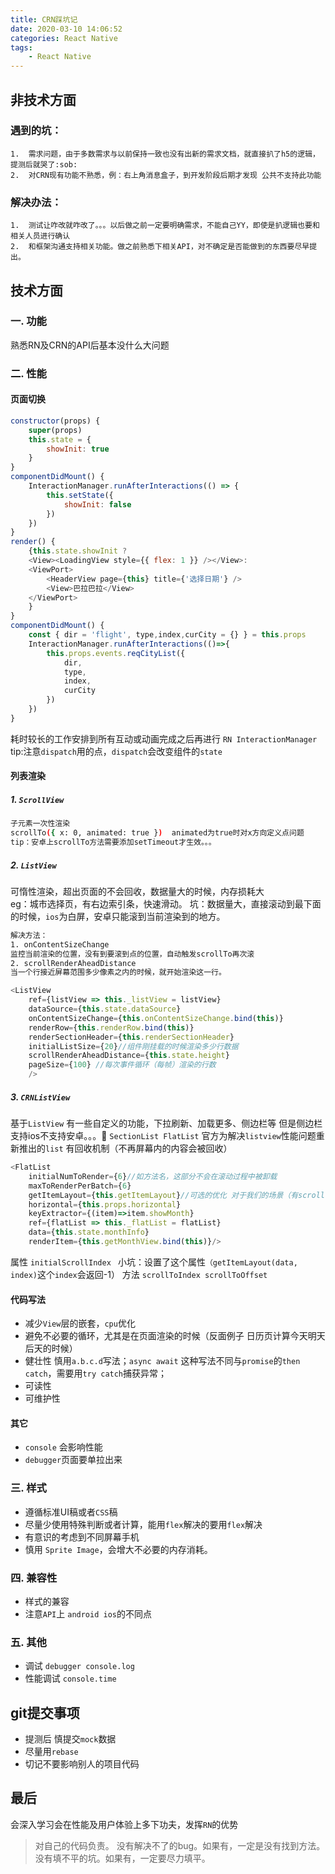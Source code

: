 ```yaml
---
title: CRN踩坑记
date: 2020-03-10 14:06:52
categories: React Native
tags: 
    - React Native
---
```



## 非技术方面
### 遇到的坑：
	1.	需求问题，由于多数需求与以前保持一致也没有出新的需求文档，就直接扒了h5的逻辑，提测后就哭了:sob:
	2.	对CRN现有功能不熟悉，例：右上角消息盒子，到开发阶段后期才发现 公共不支持此功能
### 解决办法：
	1.	测试让咋改就咋改了。。。以后做之前一定要明确需求，不能自己YY，即使是扒逻辑也要和相关人员进行确认
	2.	和框架沟通支持相关功能。做之前熟悉下相关API，对不确定是否能做到的东西要尽早提出。

## 技术方面

### 一. 功能
熟悉RN及CRN的API后基本没什么大问题

### 二. 性能

#### 页面切换
```javascript
constructor(props) {
    super(props)
    this.state = {
        showInit: true
    }
}
componentDidMount() {
    InteractionManager.runAfterInteractions(() => {
        this.setState({
            showInit: false
        })
    })
}
render() {
    {this.state.showInit ?
    <View><LoadingView style={{ flex: 1 }} /></View>:
    <ViewPort>
        <HeaderView page={this} title={'选择日期'} />
        <View>巴拉巴拉</View>
    </ViewPort>
    }
}
componentDidMount() {
    const { dir = 'flight', type,index,curCity = {} } = this.props
    InteractionManager.runAfterInteractions(()=>{
        this.props.events.reqCityList({
            dir,
            type,
            index,
            curCity
        })
    })
}
```
耗时较长的工作安排到所有互动或动画完成之后再进行 `RN InteractionManager`
tip:注意`dispatch`用的点，`dispatch`会改变组件的`state`

#### 列表渲染

#####  1. `ScrollView`
```bash
子元素一次性渲染 
scrollTo({ x: 0, animated: true })  animated为true时对x方向定义点问题  
tip：安卓上scrollTo方法需要添加setTimeout才生效。。。
```

##### 2. `ListView`
可惰性渲染，超出页面的不会回收，数据量大的时候，内存损耗大  
eg：城市选择页，有右边索引条，快速滑动。
坑：数据量大，直接滚动到最下面的时候，`ios`为白屏，安卓只能滚到当前渲染到的地方。
```bash
解决方法：
1. onContentSizeChange
监控当前渲染的位置，没有到要滚到点的位置，自动触发scrollTo再次滚
2. scrollRenderAheadDistance
当一个行接近屏幕范围多少像素之内的时候，就开始渲染这一行。
```
```javascript
<ListView
    ref={listView => this._listView = listView}
    dataSource={this.state.dataSource}
    onContentSizeChange={this.onContentSizeChange.bind(this)}
    renderRow={this.renderRow.bind(this)}
    renderSectionHeader={this.renderSectionHeader}
    initialListSize={20}//组件刚挂载的时候渲染多少行数据
    scrollRenderAheadDistance={this.state.height}
    pageSize={100} //每次事件循环（每帧）渲染的行数
    />
```


##### 3. `CRNListView`
基于`ListView`
有一些自定义的功能，下拉刷新、加载更多、侧边栏等
但是侧边栏支持ios不支持安卓。。。:triumph:
`SectionList FlatList`
官方为解决`listview`性能问题重新推出的`list`
有回收机制（不再屏幕内的内容会被回收）
```javascript
<FlatList
    initialNumToRender={6}//如方法名，这部分不会在滚动过程中被卸载
    maxToRenderPerBatch={6}
    getItemLayout={this.getItemLayout}//可选的优化 对于我们的场景（有scrollTo）必需
    horizontal={this.props.horizontal}
    keyExtractor={(item)=>item.showMonth}
    ref={flatList => this._flatList = flatList}
    data={this.state.monthInfo}
    renderItem={this.getMonthView.bind(this)}/>
```
属性 `initialScrollIndex ` 
    小坑：设置了这个属性`（getItemLayout(data, index)`这个`index`会返回-1）
方法 `scrollToIndex scrollToOffset`

#### 代码写法
- 减少`View`层的嵌套，`cpu`优化
- 避免不必要的循环，尤其是在页面渲染的时候（反面例子 日历页计算今天明天后天的时候）
- 健壮性 慎用`a.b.c.d`写法；`async await` 这种写法不同与`promise`的`then catch`，需要用`try catch`捕获异常；
- 可读性
- 可维护性

#### 其它
- `console` 会影响性能
- `debugger`页面要单拉出来

### 三. 样式
- 遵循标准UI稿或者`CSS`稿
- 尽量少使用特殊判断或者计算，能用`flex`解决的要用`flex`解决
- 有意识的考虑到不同屏幕手机
- 慎用 `Sprite Image`，会增大不必要的内存消耗。

### 四. 兼容性
- 样式的兼容
- 注意`API`上 `android ios`的不同点

### 五. 其他
- 调试 `debugger console.log`
- 性能调试 `console.time`

## git提交事项
- 提测后 慎提交`mock`数据
- 尽量用`rebase`
- 切记不要影响别人的项目代码

## 最后
会深入学习会在性能及用户体验上多下功夫，发挥`RN`的优势




> 对自己的代码负责。
> 没有解决不了的bug。如果有，一定是没有找到方法。
> 没有填不平的坑。如果有，一定要尽力填平。